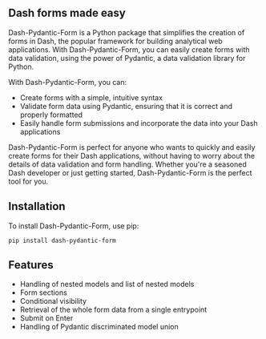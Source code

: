 ## Dash forms made easy

Dash-Pydantic-Form is a Python package that simplifies the creation of forms in Dash,
the popular framework for building analytical web applications.
With Dash-Pydantic-Form, you can easily create forms with data validation,
using the power of Pydantic, a data validation library for Python.

With Dash-Pydantic-Form, you can:

* Create forms with a simple, intuitive syntax
* Validate form data using Pydantic, ensuring that it is correct and properly formatted
* Easily handle form submissions and incorporate the data into your Dash applications

Dash-Pydantic-Form is perfect for anyone who wants to quickly and easily create forms for their Dash applications,
without having to worry about the details of data validation and form handling.
Whether you're a seasoned Dash developer or just getting started, Dash-Pydantic-Form is the perfect tool for you.

## Installation

To install Dash-Pydantic-Form, use pip:

`pip install dash-pydantic-form`

## Features

* Handling of nested models and list of nested models
* Form sections
* Conditional visibility
* Retrieval of the whole form data from a single entrypoint
* Submit on Enter
* Handling of Pydantic discriminated model union
